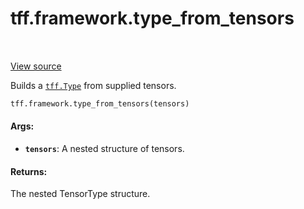 <div itemscope itemtype="http://developers.google.com/ReferenceObject">
<meta itemprop="name" content="tff.framework.type_from_tensors" />
<meta itemprop="path" content="Stable" />
</div>

# tff.framework.type_from_tensors

<table class="tfo-notebook-buttons tfo-api" align="left">
</table>

<a target="_blank" href="http://github.com/tensorflow/federated/tree/master/tensorflow_federated/python/core/impl/type_utils.py">View
source</a>

Builds a <a href="../../tff/Type.md"><code>tff.Type</code></a> from supplied
tensors.

```python
tff.framework.type_from_tensors(tensors)
```

<!-- Placeholder for "Used in" -->

#### Args:

*   <b>`tensors`</b>: A nested structure of tensors.

#### Returns:

The nested TensorType structure.

